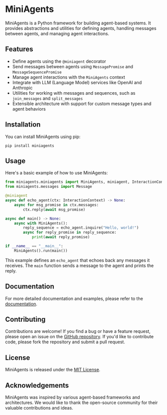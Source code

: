 # MiniAgents

MiniAgents is a Python framework for building agent-based systems. It provides abstractions and utilities for defining agents, handling messages between agents, and managing agent interactions.

## Features

- Define agents using the `@miniagent` decorator
- Send messages between agents using `MessagePromise` and `MessageSequencePromise`
- Manage agent interactions with the `MiniAgents` context
- Integrate with LLM (Language Model) services like OpenAI and Anthropic
- Utilities for working with messages and sequences, such as `join_messages` and `split_messages`
- Extensible architecture with support for custom message types and agent behaviors

## Installation

You can install MiniAgents using pip:

```
pip install miniagents
```

## Usage

Here's a basic example of how to use MiniAgents:

```python
from miniagents.miniagents import MiniAgents, miniagent, InteractionContext
from miniagents.messages import Message

@miniagent
async def echo_agent(ctx: InteractionContext) -> None:
    async for msg_promise in ctx.messages:
        ctx.reply(await msg_promise)

async def main() -> None:
    async with MiniAgents():
        reply_sequence = echo_agent.inquire("Hello, world!")
        async for reply_promise in reply_sequence:
            print(await reply_promise)

if __name__ == "__main__":
    MiniAgents().run(main())
```

This example defines an `echo_agent` that echoes back any messages it receives. The `main` function sends a message to the agent and prints the reply.

## Documentation

For more detailed documentation and examples, please refer to the [documentation](docs/index.md).

## Contributing

Contributions are welcome! If you find a bug or have a feature request, please open an issue on the [GitHub repository](https://github.com/yourusername/MiniAgents). If you'd like to contribute code, please fork the repository and submit a pull request.

## License

MiniAgents is released under the [MIT License](LICENSE).

## Acknowledgements

MiniAgents was inspired by various agent-based frameworks and architectures. We would like to thank the open-source community for their valuable contributions and ideas.
